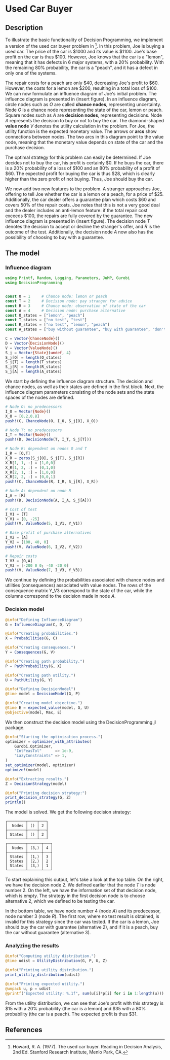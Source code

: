# Used Car Buyer

## Description
To illustrate the basic functionality of Decision Programming, we implement a version of the used car buyer problem in [^1]. In this problem, Joe is buying a used car. The price of the car is \$1000 and its value is \$1100. Joe's base profit on the car is thus \$100. However, Joe knows that the car is a "lemon", meaning that it has defects in 6 major systems, with a 20% probability. With the remaining 80% probability, the car is a "peach", and it has a defect in only one of the systems.

The repair costs for a peach are only \$40, decreasing Joe's profit to \$60. However, the costs for a lemon are \$200, resulting in a total loss of \$100. We can now formulate an influence diagram of Joe's initial problem. The influence diagram is presented in (insert figure). In an influence diagram, circle nodes such as $O$ are called **chance nodes**, representing uncertainty. Node $O$ is a chance node representing the state of the car, lemon or peach. Square nodes such as $A$ are **decision nodes**, representing decisions. Node $A$ represents the decision to buy or not to buy the car. The diamond-shaped **value node** $V$ denotes the utility calculation in the problem. For Joe, the utility function is the expected monetary value. The arrows or **arcs** show connections between nodes. The two arcs in this diagram point to the value node, meaning that the monetary value depends on state of the car and the purchase decision.

The optimal strategy for this problem can easily be determined. If Joe decides not to buy the car, his profit is certainly \$0. If he buys the car, there is a 20% probability of a loss of \$100 and an 80% probability of a profit of \$60. The expected profit for buying the car is thus \$28, which is clearly higher than the zero profit of not buying. Thus, Joe should buy the car.

We now add two new features to the problem. A stranger approaches Joe, offering to tell Joe whether the car is a lemon or a peach, for a price of \$25. Additionally, the car dealer offers a guarantee plan which costs \$60 and covers 50% of the repair costs. Joe notes that this is not a very good deal and the dealer includes an anti-lemon feature: if the total repair cost exceeds \$100, the repairs are fully covered by the guarantee. The new influence diagram is presented in (insert figure). The decision node $T$ denotes the decision to accept or decline the stranger's offer, and $R$ is the outcome of the test. Additionally, the decision node $A$ now also has the possibility of choosing to buy with a guarantee.

## The model

### Influence diagram
```julia
using Printf, Random, Logging, Parameters, JuMP, Gurobi
using DecisionProgramming


const O = 1     # Chance node: lemon or peach
const T = 2     # Decision node: pay stranger for advice
const R = 3     # Chance node: observation of state of the car
const A = 4     # Decision node: purchase alternative
const O_states = ["lemon", "peach"]
const T_states = ["no test", "test"]
const R_states = ["no test", "lemon", "peach"]
const A_states = ["buy without guarantee", "buy with guarantee", "don't buy"]

C = Vector{ChanceNode}()
D = Vector{DecisionNode}()
V = Vector{ValueNode}()
S_j = Vector{State}(undef, 4)
S_j[O] = length(O_states)
S_j[T] = length(T_states)
S_j[R] = length(R_states)
S_j[A] = length(A_states)
```

We start by defining the influence diagram structure. The decision and chance nodes, as well as their states are defined in the first block. Next, the influence diagram parameters consisting of the node sets and the state spaces of the nodes are defined.

```julia
# Node O: no predecessors
I_O = Vector{Node}()
X_O = [0.2,0.8]
push!(C, ChanceNode(O, I_O, S_j[O], X_O))

# Node T: no predecessors
I_T = Vector{Node}()
push!(D, DecisionNode(T, I_T, S_j[T]))

# Node R: dependent on nodes O and T
I_R = [O,T]
X_R = zeros(S_j[O], S_j[T], S_j[R])
X_R[1, 1, :] = [1,0,0]
X_R[1, 2, :] = [0,1,0]
X_R[2, 1, :] = [1,0,0]
X_R[2, 2, :] = [0,0,1]
push!(C, ChanceNode(R, I_R, S_j[R], X_R))

# Node A: dependent on node R
I_A = [R]
push!(D, DecisionNode(A, I_A, S_j[A]))

# Cost of test
I_V1 = [T]
Y_V1 = [0, -25]
push!(V, ValueNode(5, I_V1, Y_V1))

# Base profit of purchase alternatives
I_V2 = [A]
Y_V2 = [100, 40, 0]
push!(V, ValueNode(6, I_V2, Y_V2))

# Repair costs
I_V3 = [O,A]
Y_V3 = [-200 0 0; -40 -20 0]
push!(V, ValueNode(7, I_V3, Y_V3))

```

We continue by defining the probabilities associated with chance nodes and utilities (consequences) associated with value nodes. The rows of the consequence matrix Y_V3 correspond to the state of the car, while the columns correspond to the decision made in node $A$.

### Decision model

```julia
@info("Defining InfluenceDiagram")
G = InfluenceDiagram(C, D, V)

@info("Creating probabilities.")
X = Probabilities(G, C)

@info("Creating consequences.")
Y = Consequences(G, V)

@info("Creating path probability.")
P = PathProbability(G, X)

@info("Creating path utility.")
U = PathUtility(G, Y)

@info("Defining DecisionModel")
@time model = DecisionModel(G, P)

@info("Creating model objective.")
@time E = expected_value(model, G, U)
@objective(model, Max, E)
```
We then construct the decision model using the DecisionProgramming.jl package.

```julia
@info("Starting the optimization process.")
optimizer = optimizer_with_attributes(
    Gurobi.Optimizer,
    "IntFeasTol"      => 1e-9,
    "LazyConstraints" => 1,
)
set_optimizer(model, optimizer)
optimize!(model)

@info("Extracting results.")
Z = DecisionStrategy(model)

@info("Printing decision strategy:")
print_decision_strategy(G, Z)
println()
```
The model is solved. We get the following decision strategy:

```
┌────────┬────┬───┐
│  Nodes │ () │ 2 │
├────────┼────┼───┤
│ States │ () │ 2 │
└────────┴────┴───┘
┌────────┬──────┬───┐
│  Nodes │ (3,) │ 4 │
├────────┼──────┼───┤
│ States │ (1,) │ 3 │
│ States │ (2,) │ 2 │
│ States │ (3,) │ 1 │
└────────┴──────┴───┘
```

To start explaining this output, let's take a look at the top table. On the right, we have the decision node 2. We defined earlier that the node $T$ is node number 2. On the left, we have the information set of that decision node, which is empty. The strategy in the first decision node is to choose alternative 2, which we defined to be testing the car.

In the bottom table, we have node number 4 (node $A$) and its predecessor, node number 3 (node $R$). The first row, where no test result is obtained, is invalid for this strategy since the car was tested. If the car is a lemon, Joe should buy the car with guarantee (alternative 2), and if it is a peach, buy the car without guarantee (alternative 3).

### Analyzing the results

```julia
@info("Computing utility distribution.")
@time udist = UtilityDistribution(G, P, U, Z)

@info("Printing utility distribution.")
print_utility_distribution(udist)

@info("Printing expected utility.")
@unpack u, p = udist
@printf("Expected utility: %.1f", sum(u[i]*p[i] for i in 1:length(u)))
```

From the utility distribution, we can see that Joe's profit with this strategy is \$15 with a 20% probability (the car is a lemon) and \$35 with a 80% probability (the car is a peach). The expected profit is thus \$31.


## References
[^1]: Howard, R. A. (1977). The used car buyer. Reading in Decision Analysis, 2nd Ed. Stanford Research Institute, Menlo Park, CA.
